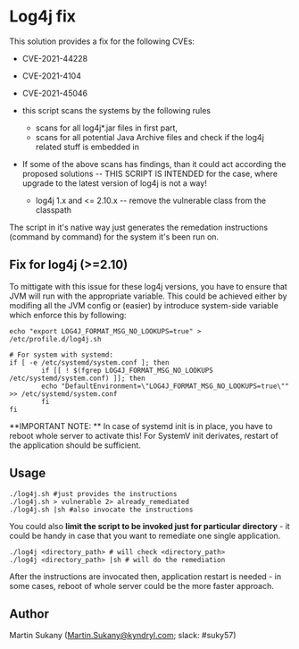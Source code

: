 # Log4j fix

This solution provides a fix for the following CVEs:
* CVE-2021-44228
* CVE-2021-4104
* CVE-2021-45046

* this script scans the systems by the following rules
  * scans for all log4j*.jar files in first part,
  * scans for all potential Java Archive files and check if the log4j related stuff is embedded in
* If some of the above scans has findings, than it could act according the proposed solutions -- THIS SCRIPT IS INTENDED for the case, where upgrade to the latest version of log4j is not a way!
  * log4j 1.x and <= 2.10.x -- remove the vulnerable class from the classpath

The script in it's native way just generates the remedation instructions (command by command) for the system it's been run on.
## Fix for log4j (>=2.10)
To mittigate with this issue for these log4j versions, you have to ensure that JVM will run with the appropriate variable. This could be achieved either by modifing all the JVM config or (easier) by introduce system-side variable which enforce this by following:

```
echo "export LOG4J_FORMAT_MSG_NO_LOOKUPS=true" > /etc/profile.d/log4j.sh

# For system with systemd:
if [ -e /etc/systemd/system.conf ]; then
        if [[ ! $(fgrep LOG4J_FORMAT_MSG_NO_LOOKUPS /etc/systemd/system.conf) ]]; then
        echo "DefaultEnvironment=\"LOG4J_FORMAT_MSG_NO_LOOKUPS=true\"" >> /etc/systemd/system.conf
        fi
fi
```

**IMPORTANT NOTE: ** In case of systemd init is in place, you have to reboot whole server to activate this! For SystemV init derivates, restart of the application should be sufficient.

## Usage

```
./log4j.sh #just provides the instructions
./log4j.sh > vulnerable 2> already_remediated
./log4j.sh |sh #also invocate the instructions
```

You could also **limit the script to be invoked just for particular directory** - it could be handy in case that you want to remediate one single application.

```
./log4j <directory_path> # will check <directory_path>
./log4j <directory_path> |sh # will do the remediation
```

After the instructions are invocated then, application restart is needed - in some cases, reboot of whole server could be the more faster approach.


## Author

Martin Sukany (Martin.Sukany@kyndryl.com; slack: #suky57)
